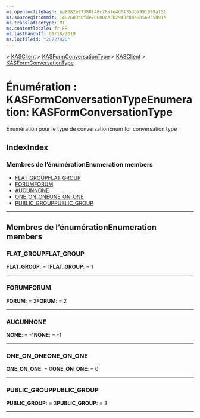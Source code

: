 ```yaml
---
ms.openlocfilehash: ea8282e27388f48c78a7e4d0f353da991999af51
ms.sourcegitcommit: 1482683c0fde70600ce3b2948cbba8856935d91e
ms.translationtype: MT
ms.contentlocale: fr-FR
ms.lasthandoff: 01/18/2019
ms.locfileid: "28727920"
---
```

<span data-ttu-id="af1b0-101">[](../README.md) > [KASClient](../modules/kasclient.md) > [KASFormConversationType](../enums/kasclient.kasformconversationtype.md)</span><span class="sxs-lookup"><span data-stu-id="af1b0-101">[](../README.md) > [KASClient](../modules/kasclient.md) > [KASFormConversationType](../enums/kasclient.kasformconversationtype.md)</span></span>

# <a name="enumeration-kasformconversationtype"></a><span data-ttu-id="af1b0-102">Énumération : KASFormConversationType</span><span class="sxs-lookup"><span data-stu-id="af1b0-102">Enumeration: KASFormConversationType</span></span>

<span data-ttu-id="af1b0-103">Énumération pour le type de conversation</span><span class="sxs-lookup"><span data-stu-id="af1b0-103">Enum for conversation type</span></span>
## <a name="index"></a><span data-ttu-id="af1b0-104">Index</span><span class="sxs-lookup"><span data-stu-id="af1b0-104">Index</span></span>

### <a name="enumeration-members"></a><span data-ttu-id="af1b0-105">Membres de l’énumération</span><span class="sxs-lookup"><span data-stu-id="af1b0-105">Enumeration members</span></span>

* [<span data-ttu-id="af1b0-106">FLAT_GROUP</span><span class="sxs-lookup"><span data-stu-id="af1b0-106">FLAT_GROUP</span></span>](kasclient.kasformconversationtype.md#flat_group)
* [<span data-ttu-id="af1b0-107">FORUM</span><span class="sxs-lookup"><span data-stu-id="af1b0-107">FORUM</span></span>](kasclient.kasformconversationtype.md#forum)
* [<span data-ttu-id="af1b0-108">AUCUN</span><span class="sxs-lookup"><span data-stu-id="af1b0-108">NONE</span></span>](kasclient.kasformconversationtype.md#none)
* [<span data-ttu-id="af1b0-109">ONE_ON_ONE</span><span class="sxs-lookup"><span data-stu-id="af1b0-109">ONE_ON_ONE</span></span>](kasclient.kasformconversationtype.md#one_on_one)
* [<span data-ttu-id="af1b0-110">PUBLIC_GROUP</span><span class="sxs-lookup"><span data-stu-id="af1b0-110">PUBLIC_GROUP</span></span>](kasclient.kasformconversationtype.md#public_group)

---

## <a name="enumeration-members"></a><span data-ttu-id="af1b0-111">Membres de l’énumération</span><span class="sxs-lookup"><span data-stu-id="af1b0-111">Enumeration members</span></span>

<a id="flat_group"></a>

###  <a name="flatgroup"></a><span data-ttu-id="af1b0-112">FLAT_GROUP</span><span class="sxs-lookup"><span data-stu-id="af1b0-112">FLAT_GROUP</span></span>

<span data-ttu-id="af1b0-113">**FLAT_GROUP**: = 1</span><span class="sxs-lookup"><span data-stu-id="af1b0-113">**FLAT_GROUP**:  = 1</span></span>

___

<a id="forum"></a>

###  <a name="forum"></a><span data-ttu-id="af1b0-114">FORUM</span><span class="sxs-lookup"><span data-stu-id="af1b0-114">FORUM</span></span>

<span data-ttu-id="af1b0-115">**FORUM**: = 2</span><span class="sxs-lookup"><span data-stu-id="af1b0-115">**FORUM**:  = 2</span></span>

___

<a id="none"></a>

###  <a name="none"></a><span data-ttu-id="af1b0-116">AUCUN</span><span class="sxs-lookup"><span data-stu-id="af1b0-116">NONE</span></span>

<span data-ttu-id="af1b0-117">**NONE**: = -1</span><span class="sxs-lookup"><span data-stu-id="af1b0-117">**NONE**:  =  -1</span></span>

___

<a id="one_on_one"></a>

###  <a name="oneonone"></a><span data-ttu-id="af1b0-118">ONE_ON_ONE</span><span class="sxs-lookup"><span data-stu-id="af1b0-118">ONE_ON_ONE</span></span>

<span data-ttu-id="af1b0-119">**ONE_ON_ONE**: = 0</span><span class="sxs-lookup"><span data-stu-id="af1b0-119">**ONE_ON_ONE**:  = 0</span></span>

___

<a id="public_group"></a>

###  <a name="publicgroup"></a><span data-ttu-id="af1b0-120">PUBLIC_GROUP</span><span class="sxs-lookup"><span data-stu-id="af1b0-120">PUBLIC_GROUP</span></span>

<span data-ttu-id="af1b0-121">**PUBLIC_GROUP**: = 3</span><span class="sxs-lookup"><span data-stu-id="af1b0-121">**PUBLIC_GROUP**:  = 3</span></span>

___

